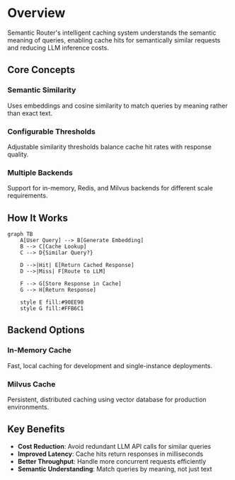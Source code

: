 # Overview

Semantic Router's intelligent caching system understands the semantic meaning of queries, enabling cache hits for semantically similar requests and reducing LLM inference costs.

## Core Concepts

### Semantic Similarity

Uses embeddings and cosine similarity to match queries by meaning rather than exact text.

### Configurable Thresholds

Adjustable similarity thresholds balance cache hit rates with response quality.

### Multiple Backends

Support for in-memory, Redis, and Milvus backends for different scale requirements.

## How It Works

```mermaid
graph TB
    A[User Query] --> B[Generate Embedding]
    B --> C[Cache Lookup]
    C --> D{Similar Query?}

    D -->|Hit| E[Return Cached Response]
    D -->|Miss| F[Route to LLM]

    F --> G[Store Response in Cache]
    G --> H[Return Response]

    style E fill:#90EE90
    style G fill:#FFB6C1
```

## Backend Options

### In-Memory Cache

Fast, local caching for development and single-instance deployments.

### Milvus Cache

Persistent, distributed caching using vector database for production environments.

## Key Benefits

- **Cost Reduction**: Avoid redundant LLM API calls for similar queries
- **Improved Latency**: Cache hits return responses in milliseconds
- **Better Throughput**: Handle more concurrent requests efficiently
- **Semantic Understanding**: Match queries by meaning, not just text
